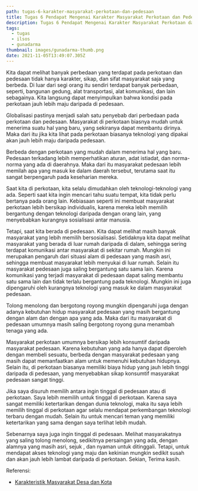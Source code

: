```yaml
---
path: tugas-6-karakter-masyarakat-perkotaan-dan-pedesaan
title: Tugas 6 Pendapat Mengenai Karakter Masyarakat Perkotaan dan Pedesaan
description: Tugas 6 Pendapat Mengenai Karakter Masyarakat Perkotaan dan Pedesaan
tags:
  - tugas
  - ilsos
  - gunadarma
thumbnail: images/gunadarma-thumb.png
date: 2021-11-05T13:49:07.305Z
---
```


Kita dapat melihat banyak perbedaan yang terdapat pada perkotaan dan pedesaan tidak hanya karakter, sikap, dan sifat masyarakat saja yang berbeda. Di luar dari segi orang itu sendiri terdapat banyak perbedaan, seperti, bangunan gedung, alat transportasi, alat komunikasi, dan lain sebagainya. Kita langsung dapat menyimpulkan bahwa kondisi pada perkotaan jauh lebih maju daripada di pedesaan.

Globalisasi pastinya menjadi salah satu penyebab dari perbedaan pada perkotaan dan pedesaan. Masyarakat di perkotaan biasnya mudah untuk menerima suatu hal yang baru, yang sekiranya dapat membantu dirinya. Maka dari itu jika kita lihat pada perkotaan biasanya teknologi yang dipakai akan jauh lebih maju daripada pedesaan.

Berbeda dengan perkotaan yang mudah dalam menerima hal yang baru. Pedesaan terkadang lebih memperhatikan aturan, adat istiadat, dan norma-norma yang ada di daerahnya. Maka dari itu masyarakat pedesaan lebih memilah apa yang masuk ke dalam daerah tersebut, terutama saat itu sangat berpengaruh pada keseharian mereka.

Saat kita di perkotaan, kita selalu dimudahkan oleh teknologi-teknologi yang ada. Seperti saat kita ingin mencari tahu suatu tempat, kita tidak perlu bertanya pada orang lain. Kebiasaan seperti ini membuat masyarakat perkotaan lebih bersikap individualis, karena mereka lebih memilih bergantung dengan teknologi daripada dengan orang lain, yang menyebabkan kurangnya sosialisasi antar manusia.

Tetapi, saat kita berada di pedesaan. Kita dapat melihat masih banyak masyarakat yang lebih memilih bersosialisasi. Setidaknya kita dapat melihat masyarakat yang berada di luar rumah daripada di dalam, sehingga sering terdapat komunikasi antar masyarakat di sekitar rumah. Mungkin ini merupakan pengaruh dari situasi alam di pedesaan yang masih asri, sehingga membuat masyarakat lebih menyukai di luar rumah. Selain itu masyarakat pedesaan juga saling bergantung satu sama lain. Karena komunikasi yang terjadi masyarakat di pedesaan dapat saling membantu satu sama lain dan tidak terlalu bergantung pada teknologi. Mungkin ini juga dipengaruhi oleh kurangnya teknologi yang masuk ke dalam masyarakat pedesaan.

Tolong menolong dan bergotong royong mungkin dipengaruhi juga dengan adanya kebutuhan hidup masyarakat pedesaan yang masih bergantung dengan alam dan dengan apa yang ada. Maka dari itu masyarakat di pedesaan umumnya masih saling bergotong royong guna menambah tenaga yang ada.

Masyarakat perkotaan umumnya bersikap lebih konsumtif daripada masyarakat pedesaan. Karena kebutuhan yang ada hanya dapat diperoleh dengan membeli sesuatu, berbeda dengan masyarakat pedesaan yang masih dapat memanfaatkan alam untuk memenuhi kebutuhan hidupnya. Selain itu, di perkotaan biasanya memiliki biaya hidup yang jauh lebih tinggi daripada di pedesaan, yang menyebabkan sikap konsumtif masyarakat pedesaan sangat tinggi.

Jika saya disuruh memilih antara ingin tinggal di pedesaan atau di perkotaan. Saya lebih memilih untuk tinggal di perkotaan. Karena saya sangat memiliki ketertarikan dengan dunia teknologi, maka itu saya lebih memilih tinggal di perkotaan agar selalu mendapat perkembangan teknologi terbaru dengan mudah. Selain itu untuk mencari teman yang memiliki ketertarikan yang sama dengan saya terlihat lebih mudah.

Sebenarnya saya juga ingin tinggal di pedesaan. Melihat masyarakatnya yang saling tolong menolong, sedikitnya persaingan yang ada, dengan alamnya yang masih asri, sejuk , dan nyaman untuk ditinggali. Tetapi, untuk mendapat akses teknologi yang maju dan kekinian mungkin sedikit susah dan akan jauh lebih lambat daripada di perkotaan.
Sekian, Terima kasih.

Referensi:

- [Karakteristik Masyarakat Desa dan Kota](https://www.kompasiana.com/dianisimanjuntak7774/5ffee9c98ede487d3d06aa32/karakteristik-masyarakat-desa-dan-kota)
